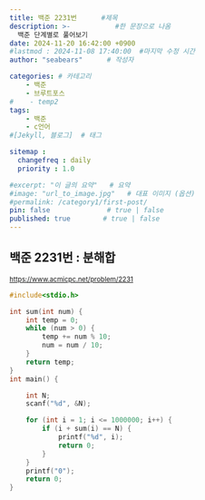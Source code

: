 ```yaml
---
title: 백준 2231번      #제목
description: >-           #한 문장으로 나옴
  백준 단계별로 풀어보기
date: 2024-11-20 16:42:00 +0900
#lastmod : 2024-11-08 17:40:00  #마지막 수정 시간
author: "seabears"      # 작성자

categories: # 카테고리
    - 백준  
    - 브루트포스
#    - temp2
tags: 
    - 백준
    - c언어
#[Jekyll, 블로그]  # 태그

sitemap :
  changefreq : daily
  priority : 1.0

#excerpt: "이 글의 요약"   # 요약
#image: "url_to_image.jpg"   # 대표 이미지 (옵션)
#permalink: /category1/first-post/
pin: false              # true | false
published: true        # true | false
---
```


## 백준 2231번 : 분해합 

<small>https://www.acmicpc.net/problem/2231  </small>  



```c
#include<stdio.h>

int sum(int num) {
	int temp = 0;
	while (num > 0) {
		temp += num % 10;
		num = num / 10;
	}
	return temp;
}
int main() {

	int N;
	scanf("%d", &N);

	for (int i = 1; i <= 1000000; i++) {
		if (i + sum(i) == N) {
			printf("%d", i);
			return 0;
		}
	}
	printf("0");
	return 0;
}

```


<!--
This is post_template
# 큰 제목
## 중간 제목
### 작은 제목
#### 더 작은 제목
##### 더더 작은 제목
-->


